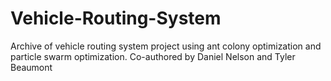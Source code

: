 # Vehicle-Routing-System
Archive of vehicle routing system project using ant colony optimization and particle swarm optimization. Co-authored by Daniel Nelson and Tyler Beaumont
